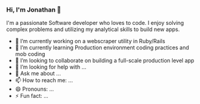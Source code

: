 ### Hi, I'm Jonathan 👋
I'm a passionate Software developer who loves to code. I enjoy solving complex problems and utilizing my analytical skills to build new apps. 

- 🔭 I’m currently working on a webscraper utility in Ruby/Rails
- 🌱 I’m currently learning Production environment coding practices and mob coding
- 👯 I’m looking to collaborate on building a full-scale production level app
- 🤔 I’m looking for help with ...
- 💬 Ask me about ...
- 📫 How to reach me: ...
- 😄 Pronouns: ...
- ⚡ Fun fact: ...
